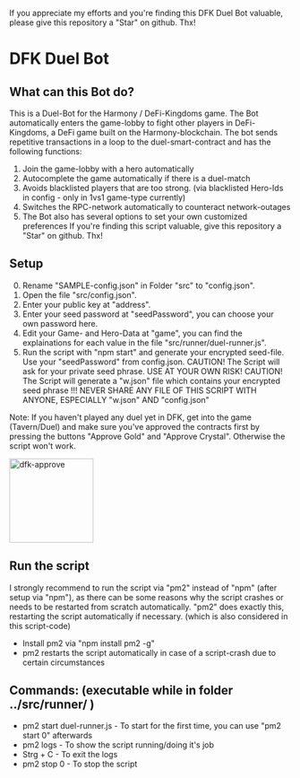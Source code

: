 If you appreciate my efforts and you're finding this DFK Duel Bot valuable, please give this repository a "Star" on github. Thx!

# DFK Duel Bot

## What can this Bot do?

This is a Duel-Bot for the Harmony / DeFi-Kingdoms game.
The Bot automatically enters the game-lobby to fight other players in DeFi-Kingdoms, a DeFi game built on the Harmony-blockchain.
The bot sends repetitive transactions in a loop to the duel-smart-contract and has the following functions:

1. Join the game-lobby with a hero automatically
2. Autocomplete the game automatically if there is a duel-match
3. Avoids blacklisted players that are too strong. (via blacklisted Hero-Ids in config - only in 1vs1 game-type currently)
4. Switches the RPC-network automatically to counteract network-outages
5. The Bot also has several options to set your own customized preferences
   If you're finding this script valuable, give this repository a "Star" on github. Thx!

## Setup

0. Rename "SAMPLE-config.json" in Folder "src" to "config.json".
1. Open the file "src/config.json".
2. Enter your public key at "address".
3. Enter your seed password at "seedPassword", you can choose your own password here.
4. Edit your Game- and Hero-Data at "game", you can find the explainations for each value in the file "src/runner/duel-runner.js".
5. Run the script with "npm start" and generate your encrypted seed-file. Use your "seedPassword" from config.json.
   CAUTION! The Script will ask for your private seed phrase. USE AT YOUR OWN RISK!
   CAUTION! The Script will generate a "w.json" file which contains your encrypted seed phrase
   !!! NEVER SHARE ANY FILE OF THIS SCRIPT WITH ANYONE, ESPECIALLY "w.json" AND "config.json"

Note: If you haven't played any duel yet in DFK, get into the game (Tavern/Duel) and make sure you've approved the contracts first by pressing the buttons "Approve Gold" and "Approve Crystal". Otherwise the script won't work.

<img width="150" alt="dfk-approve" src="https://user-images.githubusercontent.com/99530800/194819883-595d291b-78fe-422a-9f45-7fc3843562b8.png">

## Run the script

I strongly recommend to run the script via "pm2" instead of "npm" (after setup via "npm"), as there can be some reasons why the script crashes or needs to be restarted from scratch automatically. "pm2" does exactly this, restarting the script automatically if necessary. (which is also considered in this script-code)

- Install pm2 via "npm install pm2 -g"
- pm2 restarts the script automatically in case of a script-crash due to certain circumstances

## Commands: (executable while in folder ../src/runner/ )

- pm2 start duel-runner.js - To start for the first time, you can use "pm2 start 0" afterwards
- pm2 logs - To show the script running/doing it's job
- Strg + C - To exit the logs
- pm2 stop 0 - To stop the script
